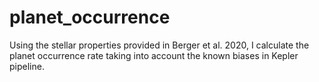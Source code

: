 # planet_occurrence

Using the stellar properties provided in Berger et al. 2020, I calculate the planet occurrence rate taking into account the known biases in Kepler pipeline.
